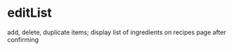 # editList
add, delete, duplicate items; display list of ingredients on recipes page after confirming
